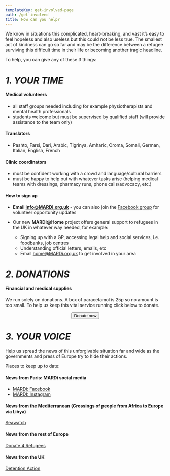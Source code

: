 ```yaml
---
templateKey: get-involved-page
path: /get-involved
title: How can you help?
---
```

We know in situations this complicated, heart-breaking, and vast it’s easy to feel hopeless and also useless but this could not be less true. The smallest act of kindness can go so far and may be the difference between a refugee surviving this difficult time in their life or becoming another tragic headline.

To help, you can give any of these 3 things:

# *1. YOUR TIME*

#### Medical volunteers

* all staff groups needed including for example physiotherapists and mental health professionals
* students welcome but must be supervised by qualified staff (will provide assistance to the team only)

#### Translators

* Pashto, Farsi, Dari, Arabic, Tigrinya, Amharic, Oroma, Somali, German, Italian, English, French

#### Clinic coordinators

* must be confident working with a crowd and language/cultural barriers
* must be happy to help out with whatever tasks arise (helping medical teams with dressings, pharmacy runs, phone calls/advocacy, etc.)

#### How to sign up

* **Email [info@MARDi.org.uk](mailto:info@MARDi.org.uk)** - you can also join the [Facebook group](https://www.facebook.com/groups/639221036512761/) for volunteer opportunity updates
* Our new **MARDi@Home** project offers general support to refugees in the UK in whatever way needed, for example:

  * Signing up with a GP, accessing legal help and social services, i.e. foodbanks, job centres
  * Understanding official letters, emails, etc
  * Email [home@MARDi.org.uk](mailto:home@MARDi.org.uk) to get involved in your area

# *2. DONATIONS*

#### Financial and medical supplies

We run solely on donations. A box of paracetamol is 25p so no amount is too small. To help us keep this vital service running click below to donate.

<center>
<form action="https://www.paypal.com/cgi-bin/webscr"
      method="post"
      target="_blank"
      >
        <input name="cmd" type="hidden" value="_s-xclick" />
          <input name="hosted_button_id" type="hidden" value="7CT2YW5N47BKU" />
          <button
            alt="Donate with PayPal button"
            type="submit"
            class="button donate-button"
          >
            Donate now
          </button>
</form>
</center>

# *3. YOUR VOICE*

Help us spread the news of this unforgivable situation far and wide as the governments and press of Europe try to hide their actions.

Places to keep up to date:

#### News from Paris: MARDi social media

* [MARDi: Facebook](https://www.facebook.com/MARDi.france2019/)
* [MARDI: Instagram](https://www.instagram.com/mardi.france2019/)

#### News from the Mediterranean (Crossings of people from Africa to Europe via Libya)

[Seawatch](https://www.instagram.com/seawatchcrew/)

#### News from the rest of Europe

[Donate 4 Refugees](https://www.facebook.com/Donate4Refugees.org/)

#### News from the UK

[Detention Action](https://www.facebook.com/pg/DetentionAction/posts/?ref=page_internal)